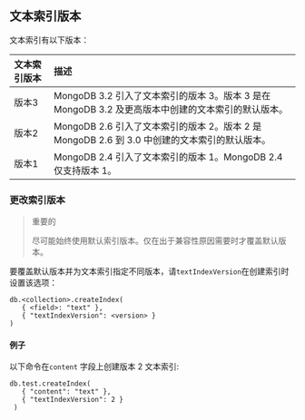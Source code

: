 ## 文本索引版本

文本索引有以下版本：

| 文本索引版本 | 描述                                                         |
| :----------- | :----------------------------------------------------------- |
| 版本3        | MongoDB 3.2 引入了文本索引的版本 3。版本 3 是在 MongoDB 3.2 及更高版本中创建的文本索引的默认版本。 |
| 版本2        | MongoDB 2.6 引入了文本索引的版本 2。版本 2 是 MongoDB 2.6 到 3.0 中创建的文本索引的默认版本。 |
| 版本1        | MongoDB 2.4 引入了文本索引的版本 1。MongoDB 2.4 仅支持版本 1。 |

### 更改索引版本

> 重要的
>
> 尽可能始终使用默认索引版本。仅在出于兼容性原因需要时才覆盖默认版本。

要覆盖默认版本并为文本索引指定不同版本，请`textIndexVersion`在创建索引时设置该选项：

```
db.<collection>.createIndex(
   { <field>: "text" },
   { "textIndexVersion": <version> }
)
```

#### 例子

以下命令在`content` 字段上创建版本 2 文本索引:

```
db.test.createIndex(
   { "content": "text" },
   { "textIndexVersion": 2 }
 )
```

